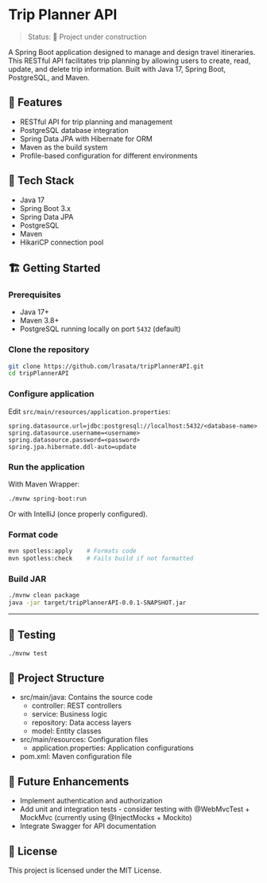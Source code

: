 # Trip Planner API

> Status: 🚧 Project under construction

A Spring Boot application designed to manage and design travel itineraries. This RESTful API facilitates trip planning by allowing users to create, read, update, and delete trip information.
Built with Java 17, Spring Boot, PostgreSQL, and Maven.

## 🚀 Features

- RESTful API for trip planning and management 
- PostgreSQL database integration 
- Spring Data JPA with Hibernate for ORM 
- Maven as the build system 
- Profile-based configuration for different environments

## 🧰 Tech Stack

- Java 17
- Spring Boot 3.x
- Spring Data JPA
- PostgreSQL
- Maven
- HikariCP connection pool

## 🏗️ Getting Started

### Prerequisites

- Java 17+
- Maven 3.8+
- PostgreSQL running locally on port `5432` (default)

### Clone the repository

```bash
git clone https://github.com/lrasata/tripPlannerAPI.git
cd tripPlannerAPI
```

### Configure application

Edit `src/main/resources/application.properties`:

```properties
spring.datasource.url=jdbc:postgresql://localhost:5432/<database-name>
spring.datasource.username=<username>
spring.datasource.password=<password>
spring.jpa.hibernate.ddl-auto=update
```

### Run the application

With Maven Wrapper:

```bash
./mvnw spring-boot:run
```

Or with IntelliJ (once properly configured).

### Format code

```bash
mvn spotless:apply    # Formats code
mvn spotless:check    # Fails build if not formatted
```

### Build JAR

```bash
./mvnw clean package
java -jar target/tripPlannerAPI-0.0.1-SNAPSHOT.jar
```
---
## 🧪 Testing

```bash
./mvnw test
```

## 📁 Project Structure
- src/main/java: Contains the source code
  - controller: REST controllers 
  - service: Business logic 
  - repository: Data access layers 
  - model: Entity classes
- src/main/resources: Configuration files 
  - application.properties: Application configurations 
- pom.xml: Maven configuration file

## 📌 Future Enhancements
- Implement authentication and authorization
- Add unit and integration tests - consider testing with @WebMvcTest + MockMvc (currently using @InjectMocks + Mockito)
- Integrate Swagger for API documentation


## 📝 License

This project is licensed under the MIT License.
